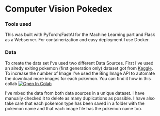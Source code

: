 # Computer Vision Pokedex

### Tools used

This was built with PyTorch/FastAI for the Machine Learning part and Flask as a Webserver. For containerization and easy deployment I use Docker. 

### Data

To create the data set I've used two different Data Sources. First I've used an alredy exiting pokemon (first generation only) dataset got from [Kaggle](https://www.kaggle.com/lantian773030/pokemonclassification). To increase the number of Image I've used the Bing Image API to automate the download more images for each pokemon. You can find it how in this collab [![Open In Colab](https://colab.research.google.com/assets/colab-badge.svg)](https://colab.research.google.com/drive/1NyRL1KD4CikfH5eY0gGzva_Tm8uQOw0A)

I've mixed the data from both data sources in a unique dataset. I have manually checked it to delete as many duplications as possible. I have also take care that each pokemon type has been saved in a folder with the pokemon name and that each image file has the pokemon name too.


